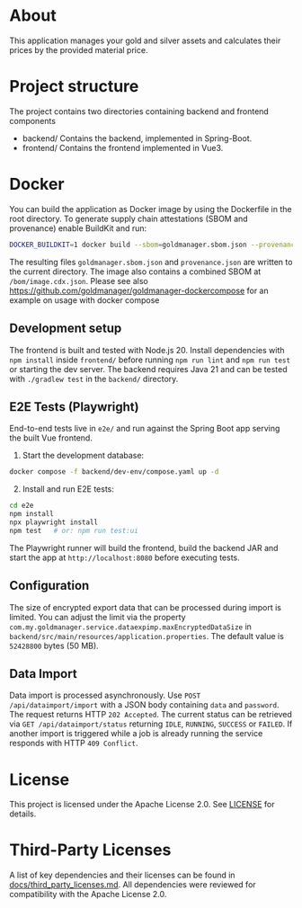 # About
This application manages your gold and silver assets and calculates their prices
 by the provided material price.
# Project structure
The project contains two directories containing backend and frontend components
- backend/ Contains the backend, implemented in Spring-Boot.
- frontend/ Contains the frontend implemented in Vue3.
# Docker
You can build the application as Docker image by using the Dockerfile in the root directory.
To generate supply chain attestations (SBOM and provenance) enable BuildKit and run:

```bash
DOCKER_BUILDKIT=1 docker build --sbom=goldmanager.sbom.json --provenance=mode=max -t goldmanager .
```

The resulting files `goldmanager.sbom.json` and `provenance.json` are written to the current directory. The image also contains a combined SBOM at `/bom/image.cdx.json`.
Please see also https://github.com/goldmanager/goldmanager-dockercompose for an example on usage with docker compose

## Development setup

The frontend is built and tested with Node.js 20. Install dependencies with `npm install` inside `frontend/` before running `npm run lint` and `npm run test` or starting the dev server.
The backend requires Java 21 and can be tested with `./gradlew test` in the `backend/` directory.

## E2E Tests (Playwright)

End-to-end tests live in `e2e/` and run against the Spring Boot app serving the built Vue frontend.

1) Start the development database:

```bash
docker compose -f backend/dev-env/compose.yaml up -d
```

2) Install and run E2E tests:

```bash
cd e2e
npm install
npx playwright install
npm test   # or: npm run test:ui
```

The Playwright runner will build the frontend, build the backend JAR and start the app at `http://localhost:8080` before executing tests.

## Configuration

The size of encrypted export data that can be processed during import is limited. You can adjust the limit via the property `com.my.goldmanager.service.dataexpimp.maxEncryptedDataSize` in `backend/src/main/resources/application.properties`. The default value is `52428800` bytes (50 MB).

## Data Import
Data import is processed asynchronously. Use `POST /api/dataimport/import` with a JSON body containing `data` and `password`. The request returns HTTP `202 Accepted`.
The current status can be retrieved via `GET /api/dataimport/status` returning `IDLE`, `RUNNING`, `SUCCESS` or `FAILED`. If another import is triggered while a job
is already running the service responds with HTTP `409 Conflict`.

# License
This project is licensed under the Apache License 2.0. See [LICENSE](LICENSE) for details.

# Third-Party Licenses
A list of key dependencies and their licenses can be found in [docs/third_party_licenses.md](docs/third_party_licenses.md). All dependencies were reviewed for compatibility with the Apache License 2.0.
